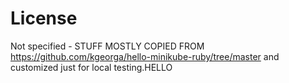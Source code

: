 # License

Not specified - STUFF MOSTLY COPIED FROM https://github.com/kgeorga/hello-minikube-ruby/tree/master
and customized just for local testing.HELLO
